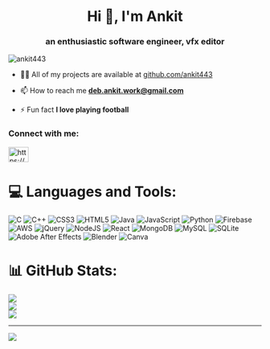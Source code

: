 <h1 align="center">Hi 👋, I'm Ankit</h1>
<h3 align="center">an enthusiastic software engineer, vfx editor</h3>

<p align="left"> <img src="https://komarev.com/ghpvc/?username=ankit443&label=Profile%20views&color=0e75b6&style=flat" alt="ankit443" /> </p>

- 👨‍💻 All of my projects are available at [github.com/ankit443](github.com/ankit443)

- 📫 How to reach me **deb.ankit.work@gmail.com**

- ⚡ Fun fact **I love playing football**

<h3 align="left">Connect with me:</h3>
<p align="left">
<a href="https://discord.gg/https://discord.gg/ddbvVkZeSx" target="blank"><img align="center" src="https://raw.githubusercontent.com/rahuldkjain/github-profile-readme-generator/master/src/images/icons/Social/discord.svg" alt="https://discord.gg/ddbvVkZeSx" height="30" width="40" /></a>
</p>


# 💻 Languages and Tools:
![C](https://img.shields.io/badge/c-%2300599C.svg?style=plastic&logo=c&logoColor=white) ![C++](https://img.shields.io/badge/c++-%2300599C.svg?style=plastic&logo=c%2B%2B&logoColor=white) ![CSS3](https://img.shields.io/badge/css3-%231572B6.svg?style=plastic&logo=css3&logoColor=white) ![HTML5](https://img.shields.io/badge/html5-%23E34F26.svg?style=plastic&logo=html5&logoColor=white) ![Java](https://img.shields.io/badge/java-%23ED8B00.svg?style=plastic&logo=java&logoColor=white) ![JavaScript](https://img.shields.io/badge/javascript-%23323330.svg?style=plastic&logo=javascript&logoColor=%23F7DF1E) ![Python](https://img.shields.io/badge/python-3670A0?style=plastic&logo=python&logoColor=ffdd54) ![Firebase](https://img.shields.io/badge/firebase-%23039BE5.svg?style=plastic&logo=firebase) ![AWS](https://img.shields.io/badge/AWS-%23FF9900.svg?style=plastic&logo=amazon-aws&logoColor=white) ![jQuery](https://img.shields.io/badge/jquery-%230769AD.svg?style=plastic&logo=jquery&logoColor=white) ![NodeJS](https://img.shields.io/badge/node.js-6DA55F?style=plastic&logo=node.js&logoColor=white) ![React](https://img.shields.io/badge/react-%2320232a.svg?style=plastic&logo=react&logoColor=%2361DAFB) ![MongoDB](https://img.shields.io/badge/MongoDB-%234ea94b.svg?style=plastic&logo=mongodb&logoColor=white) ![MySQL](https://img.shields.io/badge/mysql-%2300f.svg?style=plastic&logo=mysql&logoColor=white) ![SQLite](https://img.shields.io/badge/sqlite-%2307405e.svg?style=plastic&logo=sqlite&logoColor=white) ![Adobe After Effects](https://img.shields.io/badge/Adobe%20After%20Effects-9999FF.svg?style=plastic&logo=Adobe%20After%20Effects&logoColor=white) ![Blender](https://img.shields.io/badge/blender-%23F5792A.svg?style=plastic&logo=blender&logoColor=white) ![Canva](https://img.shields.io/badge/Canva-%2300C4CC.svg?style=plastic&logo=Canva&logoColor=white)
# 📊 GitHub Stats:
![](https://github-readme-stats.vercel.app/api?username=ankit443&theme=blue-green&hide_border=false&include_all_commits=false&count_private=false)<br/>
![](https://github-readme-streak-stats.herokuapp.com/?user=ankit443&theme=blue-green&hide_border=false)<br/>
![](https://github-readme-stats.vercel.app/api/top-langs/?username=ankit443&theme=blue-green&hide_border=false&include_all_commits=false&count_private=false&layout=compact)

---
[![](https://visitcount.itsvg.in/api?id=ankit443&icon=1&color=3)](https://visitcount.itsvg.in)

<!-- Proudly created with GPRM ( https://gprm.itsvg.in ) -->
